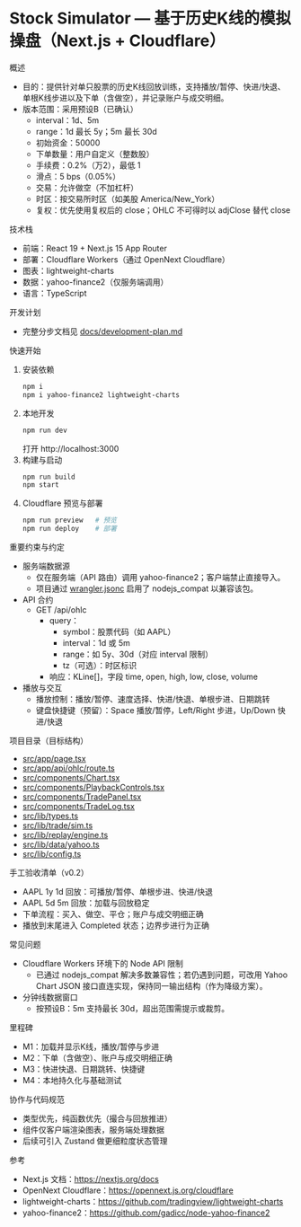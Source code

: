 # Stock Simulator — 基于历史K线的模拟操盘（Next.js + Cloudflare）

概述
- 目的：提供针对单只股票的历史K线回放训练，支持播放/暂停、快进/快退、单根K线步进以及下单（含做空），并记录账户与成交明细。
- 版本范围：采用预设B（已确认）
  - interval：1d、5m
  - range：1d 最长 5y；5m 最长 30d
  - 初始资金：50000
  - 下单数量：用户自定义（整数股）
  - 手续费：0.2%（万2），最低 1
  - 滑点：5 bps（0.05%）
  - 交易：允许做空（不加杠杆）
  - 时区：按交易所时区（如美股 America/New_York）
  - 复权：优先使用复权后的 close；OHLC 不可得时以 adjClose 替代 close

技术栈
- 前端：React 19 + Next.js 15 App Router
- 部署：Cloudflare Workers（通过 OpenNext Cloudflare）
- 图表：lightweight-charts
- 数据：yahoo-finance2（仅服务端调用）
- 语言：TypeScript

开发计划
- 完整分步文档见 [docs/development-plan.md](docs/development-plan.md)

快速开始
1. 安装依赖
   ```bash
   npm i
   npm i yahoo-finance2 lightweight-charts
   ```
2. 本地开发
   ```bash
   npm run dev
   ```
   打开 http://localhost:3000
3. 构建与启动
   ```bash
   npm run build
   npm start
   ```
4. Cloudflare 预览与部署
   ```bash
   npm run preview   # 预览
   npm run deploy    # 部署
   ```

重要约束与约定
- 服务端数据源
  - 仅在服务端（API 路由）调用 yahoo-finance2；客户端禁止直接导入。
  - 项目通过 [wrangler.jsonc](wrangler.jsonc) 启用了 nodejs_compat 以兼容该包。
- API 合约
  - GET /api/ohlc
    - query：
      - symbol：股票代码（如 AAPL）
      - interval：1d 或 5m
      - range：如 5y、30d（对应 interval 限制）
      - tz（可选）：时区标识
    - 响应：KLine[]，字段 time, open, high, low, close, volume
- 播放与交互
  - 播放控制：播放/暂停、速度选择、快进/快退、单根步进、日期跳转
  - 键盘快捷键（预留）：Space 播放/暂停，Left/Right 步进，Up/Down 快进/快退

项目目录（目标结构）
- [src/app/page.tsx](src/app/page.tsx)
- [src/app/api/ohlc/route.ts](src/app/api/ohlc/route.ts)
- [src/components/Chart.tsx](src/components/Chart.tsx)
- [src/components/PlaybackControls.tsx](src/components/PlaybackControls.tsx)
- [src/components/TradePanel.tsx](src/components/TradePanel.tsx)
- [src/components/TradeLog.tsx](src/components/TradeLog.tsx)
- [src/lib/types.ts](src/lib/types.ts)
- [src/lib/trade/sim.ts](src/lib/trade/sim.ts)
- [src/lib/replay/engine.ts](src/lib/replay/engine.ts)
- [src/lib/data/yahoo.ts](src/lib/data/yahoo.ts)
- [src/lib/config.ts](src/lib/config.ts)

手工验收清单（v0.2）
- AAPL 1y 1d 回放：可播放/暂停、单根步进、快进/快退
- AAPL 5d 5m 回放：加载与回放稳定
- 下单流程：买入、做空、平仓；账户与成交明细正确
- 播放到末尾进入 Completed 状态；边界步进行为正确

常见问题
- Cloudflare Workers 环境下的 Node API 限制
  - 已通过 nodejs_compat 解决多数兼容性；若仍遇到问题，可改用 Yahoo Chart JSON 接口直连实现，保持同一输出结构（作为降级方案）。
- 分钟线数据窗口
  - 按预设B：5m 支持最长 30d，超出范围需提示或裁剪。

里程碑
- M1：加载并显示K线，播放/暂停与步进
- M2：下单（含做空）、账户与成交明细正确
- M3：快进快退、日期跳转、快捷键
- M4：本地持久化与基础测试

协作与代码规范
- 类型优先，纯函数优先（撮合与回放推进）
- 组件仅客户端渲染图表，服务端处理数据
- 后续可引入 Zustand 做更细粒度状态管理

参考
- Next.js 文档：https://nextjs.org/docs
- OpenNext Cloudflare：https://opennext.js.org/cloudflare
- lightweight-charts：https://github.com/tradingview/lightweight-charts
- yahoo-finance2：https://github.com/gadicc/node-yahoo-finance2
